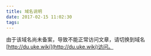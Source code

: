 ```yaml
---
title: 域名说明
date: 2017-02-15 11:02:30
tags:
---
```


由于该域名尚未备案，导致不能正常访问文章，请切换到域名 [http://du.uke.wiki](http://du.uke.wiki)访问。
